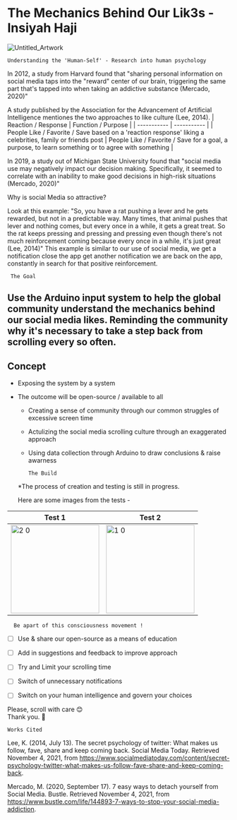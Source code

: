 # The Mechanics Behind Our Lik3s - Insiyah Haji
 
 ![Untitled_Artwork ](https://user-images.githubusercontent.com/93743037/140443390-c1f78717-7aa7-4567-84f8-9382f6fe9184.png)


    Understanding the 'Human-Self' - Research into human psychology 

In 2012, a study from Harvard found that "sharing personal information on social media taps into the "reward" center of our brain, triggering the same part that's tapped into when taking an addictive substance (Mercado, 2020)"

A study published by the Association for the Advancement of Artificial Intelligence mentiones the two approaches to like culture (Lee, 2014). 
| Reaction / Response | Function / Purpose |
| ----------- | ----------- |
| People Like / Favorite / Save based on a 'reaction response'  liking a celebrities, family or friends post | People Like / Favorite / Save for a goal, a purpose, to learn something or to agree with something |

In 2019, a study out of Michigan State University found that "social media use may negatively impact our decision making. Specifically, it seemed to correlate with an inability to make good decisions in high-risk situations (Mercado, 2020)" 

Why is social Media so attractive?


Look at this example: "So, you have a rat pushing a lever and he gets rewarded, but not in a predictable way. Many times, that animal pushes that lever and nothing comes, but every once in a while, it gets a great treat. So the rat keeps pressing and pressing and pressing even though there's not much reinforcement coming because every once in a while, it's just great (Lee, 2014)" 
This example is similar to our use of social media, we get a notification close the app get another notification we are back on the app, constantly in search for that positive reinforcement. 

     The Goal

Use the Arduino input system to help the global community understand the mechanics behind our social media likes.
Reminding the community why it's necessary to take a step back from scrolling every so often. 
- 
**Concept** 
- 
+ Exposing the system by a system 
+ The outcome will be open-source / available to all 
   + Creating a sense of community through our common struggles of excessive screen time 
   + Actulizing the social media scrolling culture through an exaggerated approach 
   + Using data collection through Arduino to draw conclusions & raise awarness 

   
      
  
         The Build 
      
  *The process of creation and testing is still in progress.
  
  Here are some images from the tests - 
    
| Test 1 | Test 2 |
| ----------- | ----------- |
| <img width="200" alt="2 0" src="https://user-images.githubusercontent.com/93743037/140453391-6ac61cd5-5a82-4ce0-8577-96b28b289626.png"> | <img width="200" alt="1 0" src="https://user-images.githubusercontent.com/93743037/140453404-ba2a3422-2a1b-4cb6-8e8f-adbe0d7747dd.png"> |
    
    
      Be apart of this consciousness movement !
     
   - [ ] Use & share our open-source as a means of education 
   - [ ] Add in suggestions and feedback to improve approach 
   - [ ] Try and Limit your scrolling time
   - [ ] Switch of unnecessary notifications
   - [ ] Switch on your human intelligence and govern your choices

 


Please, scroll with care 😊   
Thank you. 🙏 




    Works Cited
    
Lee, K. (2014, July 13). The secret psychology of twitter: What makes us follow, fave, share and keep coming back. Social Media Today. Retrieved November 4, 2021, from https://www.socialmediatoday.com/content/secret-psychology-twitter-what-makes-us-follow-fave-share-and-keep-coming-back. 


Mercado, M. (2020, September 17). 7 easy ways to detach yourself from Social Media. Bustle. Retrieved November 4, 2021, from https://www.bustle.com/life/144893-7-ways-to-stop-your-social-media-addiction.  


